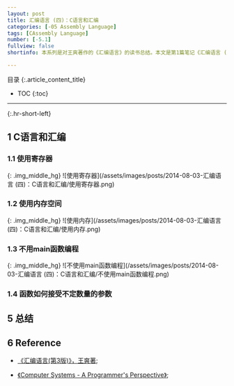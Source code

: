 ```yaml
---
layout: post
title: 汇编语言 (四)：C语言和汇编
categories: [-05 Assembly Language]
tags: [CAssembly Language]
number: [-5.1]
fullview: false
shortinfo: 本系列是对王爽著作的《汇编语言》的读书总结。本文是第1篇笔记《汇编语言 (四)：C语言和汇编》。

---
```

目录
{:.article_content_title}


* TOC
{:toc}

---
{:.hr-short-left}

## 1 C语言和汇编 ##

### 1.1 使用寄存器 ###

{: .img_middle_hg}
![使用寄存器](/assets/images/posts/2014-08-03-汇编语言 (四)：C语言和汇编/使用寄存器.png)

### 1.2 使用内存空间 ###

{: .img_middle_hg}
![使用内存](/assets/images/posts/2014-08-03-汇编语言 (四)：C语言和汇编/使用内存.png)

### 1.3 不用main函数编程 ###

{: .img_middle_hg}
![不使用main函数编程](/assets/images/posts/2014-08-03-汇编语言 (四)：C语言和汇编/不使用main函数编程.png)

### 1.4 函数如何接受不定数量的参数 ###


## 5 总结 ##


## 6 Reference ##

- [《汇编语言(第3版)》，王爽著](https://www.amazon.cn/%E5%9B%BE%E4%B9%A6/dp/B00EYSPGYE?tag=et04-23);

- [《Computer Systems - A Programmer's Perspective》](https://www.amazon.com/Computer-Systems-Programmers-Perspective-2nd/dp/0136108040);



